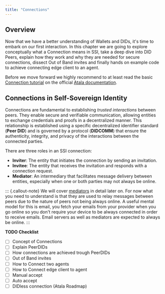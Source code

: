 ```yaml
---
title: "Connections"
---
```

## Overview

Now that we have a better understanding of Wallets and DIDs, it's time to embark on our first interaction. In this chapter we are going to explore conceptually what a Connection means in SSI, take a deep dive into DID Peers, explain how they work and why they are needed for secure connections, dissect Out of Band invites and finally hands on example code to achieve connecting edge client to an agent.

Before we move forward we highly recommend to at least read the basic [Connection tutorial](https://docs.atalaprism.io/tutorials/connections/connection) on the official [Atala documentation](https://docs.atalaprism.io/).

## Connections in Self-Sovereign Identity

Connections are fundamental to establishing *trusted interactions* between peers. They enable secure and verifiable communication, allowing entities to exchange credentials and proofs in a decentralized manner. This relationship is established using a specific decentralized identifier standard (**Peer DID**) and is governed by a protocol (**DIDCOMM**) that ensure the authenticity, integrity, and privacy of the interactions between the connected parties.

There are three roles in an SSI connection:

- **Inviter**: The entity that initiates the connection by sending an invitation.
- **Invitee**: The entity that receives the invitation and responds with a connection request.
- **Mediator**: An intermediary that facilitates message delivery between entities, especially when one or both parties may not always be online.

::: {.callout-note}
We will cover [mediators](/section4/mediator.html) in detail later on. For now what you need to understand is that they are used to relay messages between peers due to the nature of peers not being always online. A useful mental model for this is email, you fetch your emails from your provider when you go online so you don't require your device to be always connected in order to receive emails. Email servers as well as mediators are expected to always be online.
:::


**TODO Checklist**

- [ ] Concept of Connections
- [ ] Explain PeerDIDs
- [ ] How connections are achieved trough PeerDIDs
- [ ] Out of Band invites
- [ ] How to Connect two agents
- [ ] How to Connect edge client to agent
- [ ] Manual accept
- [ ] Auto accept
- [ ] DIDless connection (Atala Roadmap)
